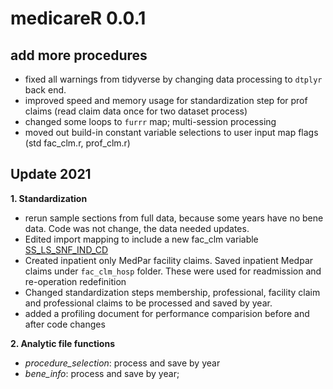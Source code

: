 # medicareR 0.0.1

## add more procedures
* fixed all warnings from tidyverse by changing data processing to `dtplyr` back end.
* improved speed and memory usage for standardization step for prof claims (read claim data once for two dataset process)
* changed some loops to `furrr` map; multi-session processing
* moved out build-in constant variable selections to user input map flags (std fac_clm.r, prof_clm.r)

## Update 2021

**1. Standardization**
  - rerun sample sections from full data, because some years have no bene data. Code was not change, the data needed updates.
  - Edited import mapping to include a new fac_clm variable [SS_LS_SNF_IND_CD](https://resdac.org/cms-data/variables/medpar-short-staylong-staysnf-indicator-code)
  - Created inpatient only MedPar facility claims. Saved inpatient Medpar claims under `fac_clm_hosp` folder. These were used for readmission and re-operation redefinition
  - Changed standardization steps membership, professional, facility claim and professional claims to be processed and saved by year. 
  - added a profiling document for performance comparision before and after code changes
  
**2. Analytic file functions**
 - *procedure_selection*: process and save by year
 - *bene_info*:  process and save by year;
 
